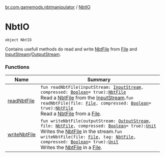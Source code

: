 [br.com.gamemods.nbtmanipulator](../index.md) / [NbtIO](./index.md)

# NbtIO

`object NbtIO`

Contains usefull methods do read and write [NbtFile](../-nbt-file/index.md) from [File](https://docs.oracle.com/javase/6/docs/api/java/io/File.html) and [InputStream](https://docs.oracle.com/javase/6/docs/api/java/io/InputStream.html)/[OutputStream](https://docs.oracle.com/javase/6/docs/api/java/io/OutputStream.html).

### Functions

| Name | Summary |
|---|---|
| [readNbtFile](read-nbt-file.md) | `fun readNbtFile(inputStream: `[`InputStream`](https://docs.oracle.com/javase/6/docs/api/java/io/InputStream.html)`, compressed: `[`Boolean`](https://kotlinlang.org/api/latest/jvm/stdlib/kotlin/-boolean/index.html)` = true): `[`NbtFile`](../-nbt-file/index.md)<br>Read a [NbtFile](../-nbt-file/index.md) from the [InputStream](https://docs.oracle.com/javase/6/docs/api/java/io/InputStream.html).`fun readNbtFile(file: `[`File`](https://docs.oracle.com/javase/6/docs/api/java/io/File.html)`, compressed: `[`Boolean`](https://kotlinlang.org/api/latest/jvm/stdlib/kotlin/-boolean/index.html)` = true): `[`NbtFile`](../-nbt-file/index.md)<br>Read a [NbtFile](../-nbt-file/index.md) from a [File](https://docs.oracle.com/javase/6/docs/api/java/io/File.html). |
| [writeNbtFile](write-nbt-file.md) | `fun writeNbtFile(outputStream: `[`OutputStream`](https://docs.oracle.com/javase/6/docs/api/java/io/OutputStream.html)`, file: `[`NbtFile`](../-nbt-file/index.md)`, compressed: `[`Boolean`](https://kotlinlang.org/api/latest/jvm/stdlib/kotlin/-boolean/index.html)` = true): `[`Unit`](https://kotlinlang.org/api/latest/jvm/stdlib/kotlin/-unit/index.html)<br>Writes the [NbtFile](../-nbt-file/index.md) in the stream.`fun writeNbtFile(file: `[`File`](https://docs.oracle.com/javase/6/docs/api/java/io/File.html)`, tag: `[`NbtFile`](../-nbt-file/index.md)`, compressed: `[`Boolean`](https://kotlinlang.org/api/latest/jvm/stdlib/kotlin/-boolean/index.html)` = true): `[`Unit`](https://kotlinlang.org/api/latest/jvm/stdlib/kotlin/-unit/index.html)<br>Writes the [NbtFile](../-nbt-file/index.md) in a [File](https://docs.oracle.com/javase/6/docs/api/java/io/File.html). |
